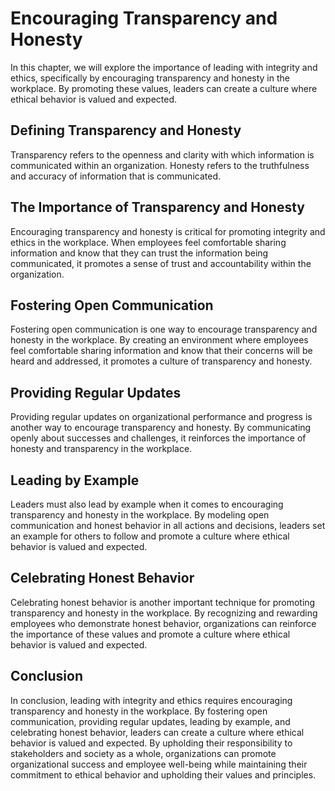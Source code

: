 # Encouraging Transparency and Honesty

In this chapter, we will explore the importance of leading with integrity and ethics, specifically by encouraging transparency and honesty in the workplace. By promoting these values, leaders can create a culture where ethical behavior is valued and expected.

Defining Transparency and Honesty
---------------------------------

Transparency refers to the openness and clarity with which information is communicated within an organization. Honesty refers to the truthfulness and accuracy of information that is communicated.

The Importance of Transparency and Honesty
------------------------------------------

Encouraging transparency and honesty is critical for promoting integrity and ethics in the workplace. When employees feel comfortable sharing information and know that they can trust the information being communicated, it promotes a sense of trust and accountability within the organization.

Fostering Open Communication
----------------------------

Fostering open communication is one way to encourage transparency and honesty in the workplace. By creating an environment where employees feel comfortable sharing information and know that their concerns will be heard and addressed, it promotes a culture of transparency and honesty.

Providing Regular Updates
-------------------------

Providing regular updates on organizational performance and progress is another way to encourage transparency and honesty. By communicating openly about successes and challenges, it reinforces the importance of honesty and transparency in the workplace.

Leading by Example
------------------

Leaders must also lead by example when it comes to encouraging transparency and honesty in the workplace. By modeling open communication and honest behavior in all actions and decisions, leaders set an example for others to follow and promote a culture where ethical behavior is valued and expected.

Celebrating Honest Behavior
---------------------------

Celebrating honest behavior is another important technique for promoting transparency and honesty in the workplace. By recognizing and rewarding employees who demonstrate honest behavior, organizations can reinforce the importance of these values and promote a culture where ethical behavior is valued and expected.

Conclusion
----------

In conclusion, leading with integrity and ethics requires encouraging transparency and honesty in the workplace. By fostering open communication, providing regular updates, leading by example, and celebrating honest behavior, leaders can create a culture where ethical behavior is valued and expected. By upholding their responsibility to stakeholders and society as a whole, organizations can promote organizational success and employee well-being while maintaining their commitment to ethical behavior and upholding their values and principles.
